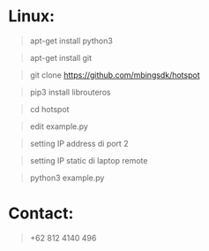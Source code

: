 # Linux:

> apt-get install python3

> apt-get install git

> git clone https://github.com/mbingsdk/hotspot

> pip3 install librouteros

> cd hotspot

> edit example.py

> setting IP address di port 2

> setting IP static di laptop remote

> python3 example.py

# Contact:

> +62 812 4140 496

